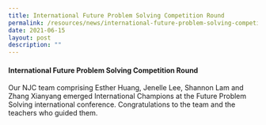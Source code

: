 ```yaml
---
title: International Future Problem Solving Competition Round
permalink: /resources/news/international-future-problem-solving-competition-round
date: 2021-06-15
layout: post
description: ""
---
```

#### International Future Problem Solving Competition Round

Our NJC team comprising Esther Huang, Jenelle Lee, Shannon Lam and Zhang Xianyang emerged International Champions at the Future Problem Solving international conference. Congratulations to the team and the teachers who guided them.